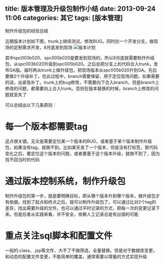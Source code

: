 title: 版本管理及升级包制作小结
date: 2013-09-24 11:06
categories: 其它
tags: [版本管理]
---
制作升级包的经验总结
<!--more-->

近期版本计划如下图，trunk上继续测试，修改BUG。同时拉一个开发分支，做现场的定制需求开发，8月底发到现场
![版本计划](http://dl.iteye.com/upload/attachment/0071/3107/a9aa5ed6-2bdb-3c4b-9c98-dcd54b9c511b.png)
 
其中spc003b020、spc005b020是要发到现场的，所以8月底就需要制作升级包，从spc003b020升级到spc005b020。之后会把分支上的代码合入trunk，发布GA版。届时再从trunk上做升级包，把现场版本从spc005b020升到GA。先后要做2个升级补丁。在此过程中，branch需要保留，用于定位现场问题，如果需要的话，出紧急补丁。trunk上的bug修改，不需要向下合入branch，但是branch上修改的问题，都需要向上合入trunk。否则在版本替换的时候，branch上修改的问题就丢失了 

可以总结出以下几条原则：

# 每一个版本都需要tag

这点很关键。无论是需要定位某一个版本的BUG，或者基于某个版本制作升级包，如果没有tag，就做不到。比如某天发了一个版本，但是没有打标签，那代码变化之后，要定位这个版本的问题，或者要基于这个版本升级，就做不到了，因为找不回当时的代码 

# 通过版本控制系统，制作升级包

制作升级包的第一步，就是要明确目标，即从哪个版本升到哪个版本，做升级包才有依据。找到了起点和终点之后，就可以制作升级包了。可以通过比对2个tag的差异，找出需要升级的文件。也可以通过平时记录的方式，把每一次的变更记录下来。但是后者从实践来看，并不安全，依赖人工记录总是有出错的可能

# 重点关注sql脚本和配置文件

一般的.class、.jsp等文件，大不了不做筛选，全量替换。但是对于数据库变更，和动态的配置文件变更，不能简单的覆盖，通常需要以增量的方式实现升级